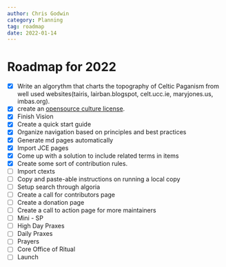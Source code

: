 ```yaml
---
author: Chris Godwin
category: Planning
tag: roadmap
date: 2022-01-14
---
```

# Roadmap for 2022
- [x] Write an algorythm that charts the topography of Celtic Paganism from well used websites(tairis, lairban.blogspot, celt.ucc.ie, maryjones.us, imbas.org).
- [x] create an [opensource culture license](/license).
- [x] Finish Vision
- [x] Create a quick start guide
- [x] Organize navigation based on principles and best practices
- [x] Generate md pages automatically
- [x] Import JCE pages
- [x] Come up with a solution to include related terms in items
- [x] Create some sort of contribution rules.
- [ ] Import ctexts
- [ ] Copy and paste-able instructions on running a local copy
- [ ] Setup search through algoria
- [ ] Create a call for contributors page
- [ ] Create a donation page
- [ ] Create a call to action page for more maintainers
- [ ] Mini - SP
- [ ] High Day Praxes
- [ ] Daily Praxes
- [ ] Prayers
- [ ] Core Office of Ritual
- [ ] Launch